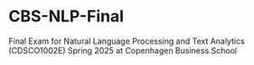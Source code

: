 # CBS-NLP-Final
Final Exam for Natural Language Processing and Text Analytics (CDSCO1002E) Spring 2025 at Copenhagen Business School
